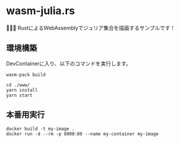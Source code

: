 # wasm-julia.rs

🧀🧀🧀 RustによるWebAssemblyでジュリア集合を描画するサンプルです！  

## 環境構築

DevContainerに入り、以下のコマンドを実行します。  

```shell
wasm-pack build

cd ./www/
yarn install
yarn start
```

## 本番用実行

```shell
docker build -t my-image .
docker run -d --rm -p 8000:80 --name my-container my-image
```
